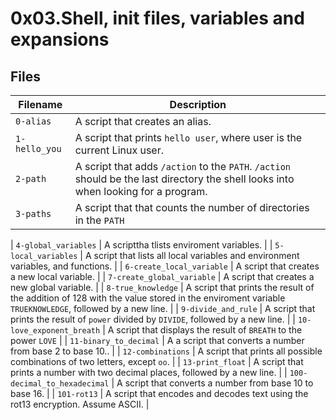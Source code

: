 # 0x03.Shell, init files, variables and expansions


## Files


| Filename | Description |
| -----------------| -----------------------------|
| `0-alias` | A script that creates an alias. |
| `1-hello_you` | A script that prints `hello user`, where user is the current Linux user. |
| `2-path` | A script that adds `/action` to the `PATH`. `/action` should be the last directory the shell looks into when looking for a program. |
| `3-paths` | A script that  that counts the number of directories in the `PATH` |

| `4-global_variables` | A scripttha tlists enviroment variables. |
| `5-local_variables` | A script that  lists all local variables and environment variables, and functions. |
| `6-create_local_variable` | A script that creates a new local variable. |
| `7-create_global_variable` | A script that creates a new global variable. |
| `8-true_knowledge` | A script that prints the result of the addition of 128 with the value stored in the enviroment variable `TRUEKNOWLEDGE`, followed by a new line. |
| `9-divide_and_rule` | A script that prints the result of `power` divided by `DIVIDE`, followed by a new line. |
| `10-love_exponent_breath` | A script that displays the result of `BREATH` to the power `LOVE` |
| `11-binary_to_decimal` | A a script that converts a number from base 2 to base 10.. |
| `12-combinations` | A script that  prints all possible combinations of two letters, except `oo`. |
| `13-print_float` | A script that prints a number with two decimal places, followed by a new line. |
| `100-decimal_to_hexadecimal` | A script that converts a number from base 10 to base 16. |
| `101-rot13` | A  script that encodes and decodes text using the rot13 encryption. Assume ASCII. |

